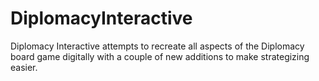 # DiplomacyInteractive
Diplomacy Interactive attempts to recreate all aspects of the Diplomacy board game digitally with a couple of new additions to make strategizing easier.

